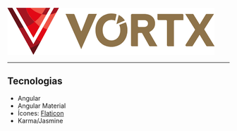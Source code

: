![logotipo-vortx](./src/assets/logo.png)

--- 

## Tecnologias

- Angular
- Angular Material
- Ícones: [Flaticon](https://www.flaticon.com/)
- Karma/Jasmine
